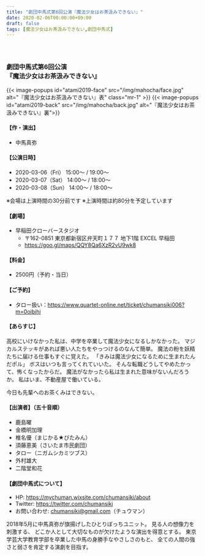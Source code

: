 ```yaml
---
title: "劇団中馬式第6回公演『魔法少女はお茶汲みできない』"
date: 2020-02-06T00:00:00+09:00
draft: false
tags: [魔法少女はお茶汲みできない,劇団中馬式]
---
```


<h3 id="mahocha"><br><br>劇団中馬式第6回公演 <br>『魔法少女はお茶汲みできない』</h3>

{{< image-popups id="atami2019-face" src="/img/mahocha/face.jpg" alt="『魔法少女はお茶汲みできない』表" class="mr-1" >}}
{{< image-popups id="atami2019-back" src="/img/mahocha/back.jpg" alt="『魔法少女はお茶汲みできない』裏">}}

#### 【作・演出】

* 中馬真弥

#### 【公演日時】

* 2020-03-06（Fri） 15:00〜 / 19:00〜
* 2020-03-07（Sat） 14:00〜 / 18:00〜
* 2020-03-08（Sun） 14:00〜 / 18:00〜

※会場は上演時間の30分前です
※上演時間は約80分を予定しています

#### 【劇場】

* 早稲田クローバースタジオ
    * 〒162-0851 東京都新宿区弁天町１７７ 地下1階 EXCEL 早稲田
    * https://goo.gl/maps/QQY8Qa6XzR2vU9wk8

#### 【料金】

* 2500円（予約・当日）

#### 【ご予約】
* タロー扱い：https://www.quartet-online.net/ticket/chumansiki006?m=0ojbjhi

#### 【あらすじ】

高校にいけなかった私は、中学を卒業して魔法少女になるしかなかった。
マジカルステッキがあれば悪い人たちをやっつけるのなんて簡単。
魔法の粉を妖精たちに届ける仕事もすぐに覚えた。
「きみは魔法少女になるために生まれたんだポル」
ボスはいつも言ってくれていいた。
そんな転職どうしてやめたかって、怖くなったからだ。
魔法がなかったら私は生まれた意味がないんだろうか。
私はいま、不動産屋で働いている。

今日も先輩へのお茶くみはできない。

#### 【出演者】（五十音順）

* 鹿島曜
* 金橋明加理
* 椎名優（まじかる★びたみん）
* 須藤恵美（さいたま市民劇団）
* タロー（ニガムシカミツブス）
* 外村雄大
* 二階堂和花

#### 【劇団中馬式について】

* HP: https://mychuman.wixsite.com/chumansiki/about
* Twitter: https://twitter.com/chumansiki
* お問い合わせ: chumansiki@gmail.com（チュウマン）

2018年5月に中馬真弥が旗揚げしたひとりぼっちユニット。
見る人の想像力を刺激する、
どこか人として大切なものが欠けたような演出を得意とする。
東京学芸大学教育学部を卒業した中馬の身勝手なやさしさのもと、
全ての人間の強さと弱さを肯定する演劇を目指す。
